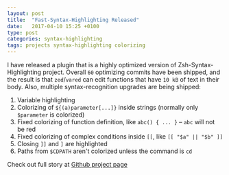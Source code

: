 ```yaml
---
layout: post
title:  "Fast-Syntax-Highlighting Released"
date:   2017-04-10 15:25 +0100
type: post
categories: syntax-highlighting
tags: projects syntax-highlighting colorizing
---
```


I have released a plugin that is a highly optimized version of Zsh-Syntax-Highlighting project. Overall
`60` optimizing commits have been shipped, and the result is that `zed`/`vared` can edit functions
that have `10 kB` of text in their body.<!-- more --> Also, multiple syntax-recognition upgrades are being
shipped:

1. Variable highlighting
1. Colorizing of `${(a)parameter[...]}` inside strings (normally only `$parameter` is colorized)
1. Fixed colorizing of function definition, like `abc() { ... }` – `abc` will not be red
1. Fixed colorizing of complex conditions inside `[[`, like `[[ "$a" || "$b" ]]`
1. Closing `]]` and `]` are highlighted
1. Paths from `$CDPATH` aren't colorized unless the command is `cd`

Check out full story at [Github project page](https://github.com/zdharma/fast-syntax-highlighting)
